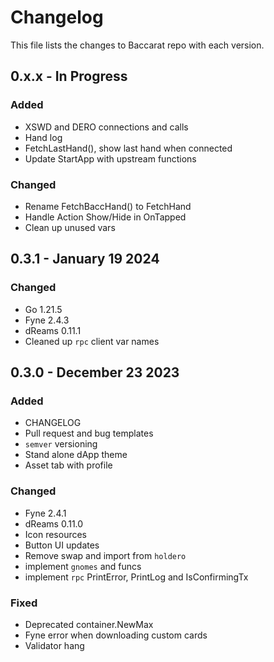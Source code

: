 # Changelog

This file lists the changes to Baccarat repo with each version.

## 0.x.x - In Progress

### Added 
* XSWD and DERO connections and calls
* Hand log
* FetchLastHand(), show last hand when connected
* Update StartApp with upstream functions


### Changed
* Rename FetchBaccHand() to FetchHand
* Handle Action Show/Hide in OnTapped 
* Clean up unused vars


## 0.3.1 - January 19 2024

### Changed
* Go 1.21.5
* Fyne 2.4.3
* dReams 0.11.1
* Cleaned up `rpc` client var names


## 0.3.0 - December 23 2023

### Added

* CHANGELOG
* Pull request and bug templates
* `semver` versioning 
* Stand alone dApp theme
* Asset tab with profile

### Changed

* Fyne 2.4.1
* dReams 0.11.0
* Icon resources 
* Button UI updates
* Remove swap and import from `holdero`
* implement `gnomes` and funcs
* implement `rpc` PrintError, PrintLog and IsConfirmingTx

### Fixed

* Deprecated container.NewMax
* Fyne error when downloading custom cards
* Validator hang